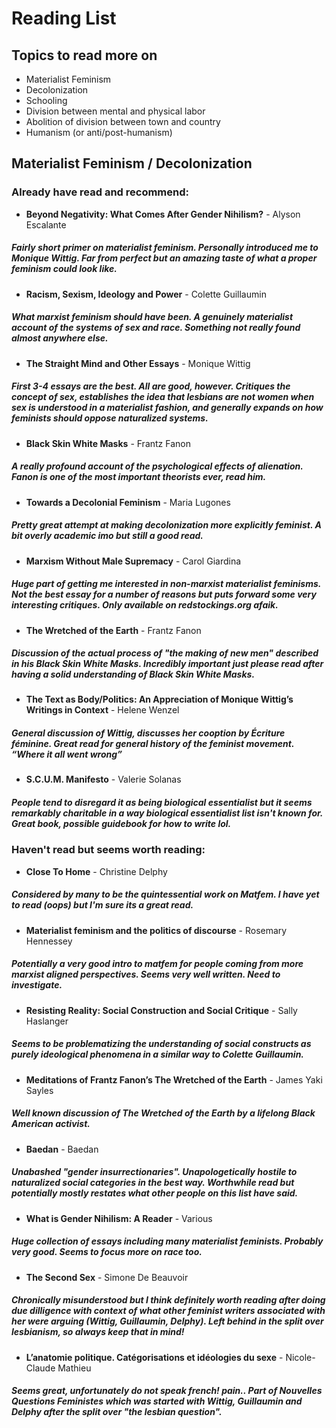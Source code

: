 # Reading List

## Topics to read more on

 - Materialist Feminism
 - Decolonization
 - Schooling
 - Division between mental and physical labor
 - Abolition of division between town and country
 - Humanism (or anti/post-humanism)

## Materialist Feminism / Decolonization

### **Already have read and recommend:**

 - **Beyond Negativity: What Comes After Gender Nihilism?** - Alyson Escalante

 ##### Fairly short primer on materialist feminism. Personally introduced me to Monique Wittig. Far from perfect but an amazing taste of what a proper feminism could look like.

 - **Racism, Sexism, Ideology and Power** - Colette Guillaumin 
 
##### What marxist feminism should have been. A genuinely materialist account of the systems of sex and race. Something not really found almost anywhere else. 
 
 - **The Straight Mind and Other Essays** - Monique Wittig

##### First 3-4 essays are the best. All are good, however. Critiques the concept of sex, establishes the idea that lesbians are not women when sex is understood in a materialist fashion, and generally expands on how feminists should oppose naturalized systems. 
 
 - **Black Skin White Masks** - Frantz Fanon 

##### A really profound account of the psychological effects of alienation. Fanon is one of the most important theorists ever, read him.
 
 - **Towards a Decolonial Feminism** - Maria Lugones
 
##### Pretty great attempt at making decolonization more explicitly feminist. A bit overly academic imo but still a good read. 

 - **Marxism Without Male Supremacy** - Carol Giardina 

##### Huge part of getting me interested in non-marxist materialist feminisms. Not the best essay for a number of reasons but puts forward some very interesting critiques. Only available on redstockings.org afaik. 
 
 - **The Wretched of the Earth** - Frantz Fanon

##### Discussion of the actual process of "the making of new men" described in his Black Skin White Masks. Incredibly important just please read after having a solid understanding of Black Skin White Masks.

 - **The Text as Body/Politics: An Appreciation of Monique Wittig’s Writings in Context** - Helene Wenzel

##### General discussion of Wittig, discusses her cooption by Écriture féminine. Great read for general history of the feminist movement. “Where it all went wrong”

  - **S.C.U.M. Manifesto** - Valerie Solanas

##### People tend to disregard it as being biological essentialist but it seems remarkably charitable in a way biological essentialist list isn't known for. Great book, possible guidebook for how to write lol.

### **Haven't read but seems worth reading:**

  - **Close To Home** - Christine Delphy
 
 ##### Considered by  many to be the quintessential work on Matfem. I have yet to read (oops) but I'm sure its a great read. 

  - **Materialist feminism and the politics of discourse** - Rosemary Hennessey

##### Potentially a very good intro to matfem for people coming from more marxist aligned perspectives. Seems very well written. Need to investigate. 

  - **Resisting Reality: Social Construction and Social Critique** - Sally Haslanger 

##### Seems to be problematizing the understanding of social constructs as purely ideological phenomena in a similar way to Colette Guillaumin. 
 
  - **Meditations of Frantz Fanon’s The Wretched of the Earth** - James Yaki Sayles 

##### Well known discussion of The Wretched of the Earth by a lifelong Black American activist.  

  - **Baedan** - Baedan 

##### Unabashed "gender insurrectionaries". Unapologetically hostile to naturalized social categories in the best way. Worthwhile read but potentially mostly restates what other people on this list have said. 
 
  - **What is Gender Nihilism: A Reader** - Various

##### Huge collection of essays including many materialist feminists. Probably very good. Seems to focus more on race too. 
 
  - **The Second Sex** - Simone De Beauvoir 

##### Chronically misunderstood but I think definitely worth reading after doing due dilligence with context of what other feminist writers associated with her were arguing (Wittig, Guillaumin, Delphy). Left behind in the split over lesbianism, so always keep that in mind! 

  - **L’anatomie politique. Catégorisations et idéologies du sexe** - Nicole-Claude Mathieu

##### Seems great, unfortunately do not speak french! pain.. Part of Nouvelles Questions Feministes which was started with Wittig, Guillaumin and Delphy after the split over "the lesbian question". 


 

